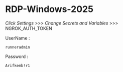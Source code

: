 # RDP-Windows-2025

*Click Settings* >>> *Change Secrets and Variables* >>> NGROK_AUTH_TOKEN

UserName : 
```console  
runneradmin 
```
Password :
```console
Arifkemb!r1
```

